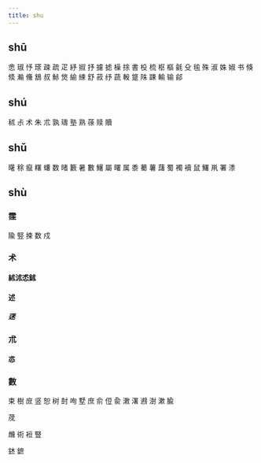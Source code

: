 ```yaml
---
title: shu
---
```


## shū
悆
琡
忬
瑹
疎
疏
疋
紓
掓
抒
攄
摅
橾
捈
書
杸
梳
枢
樞
毹
殳
毺
殊
淑
姝
婌
书
倏
倐
瀭
儵
鵨
叔
鮛
焂
緰
綀
舒
菽
纾
蔬
軗
跾
陎
踈
輸
输
鄃
## shú
秫
尗
术
朱
朮
孰
璹
塾
熟
蒣
赎
贖
## shǔ
龧
稌
癙
糬
蠴
数
暏
籔
暑
數
鱪
屬
曙
属
黍
薥
薯
藷
蜀
襡
襩
鼠
鱰
鼡
署
潻
## shù
### 霔
隃
竪
捒
数
戍
### 术
#### 絉沭怸鉥
#### 述
##### 蒁
### 朮
#### 怷
### 數
束
樹
庻
竖
恕
树
尌
咰
墅
庶
俞
侸
兪
潄
濖
鶐
澍
漱
腧

荗

虪
術
裋
豎

錰
鏣

